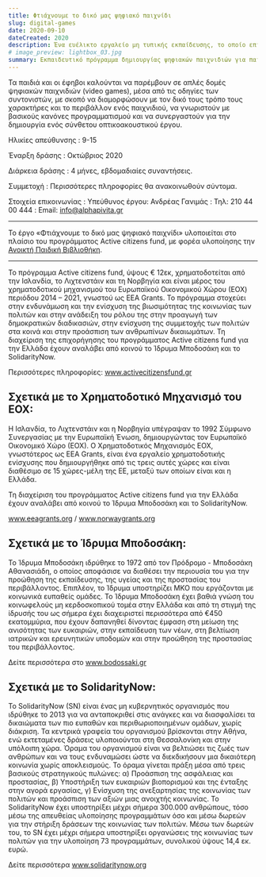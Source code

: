 ```yaml
---
title: Φτιάχνουμε το δικό μας ψηφιακό παιχνίδι
slug: digital-games
date: 2020-09-10
dateCreated: 2020
description: Ένα ευέλικτο εργαλείο μη τυπικής εκπαίδευσης, το οποίο επιτρέπει την υλοποίηση διαπολιτισμικών και διαδραστικών προγραμμάτων.
# image_preview: lightbox_03.jpg
summary: Εκπαιδευτικό πρόγραμμα δημιουργίας ψηφιακών παιχνιδιών για παιδιά και εφήβους.
---
```


Τα παιδιά και οι έφηβοι καλούνται να παρέμβουν σε απλές δομές ψηφιακών παιχνιδιών (video games), μέσα από τις οδηγίες των συντονιστών, με σκοπό να διαμορφώσουν με τον δικό τους τρόπο τους χαρακτήρες και το περιβάλλον ενός παιχνιδιού, να γνωριστούν με βασικούς κανόνες προγραμματισμού και να συνεργαστούν για την δημιουργία ενός σύνθετου οπτικοακουστικού έργου.

Ηλικίες απεύθυνσης
: 9-15

Έναρξη δράσης
: Οκτώβριος 2020
 
Διάρκεια δράσης
: 4 μήνες, εβδομαδιαίες συναντήσεις.

Συμμετοχή
: Περισσότερες πληροφορίες θα ανακοινωθούν σύντομα.

Στοιχεία επικοινωνίας
: Υπεύθυνος έργου: Ανδρέας Γανιμάς
: Τηλ: 210 44 00 444
: Email: info@alphapivita.gr

<!-- {{< gallery >}}
    {{< figure src="./lightbox_02.jpg" >}}
    {{< figure src="./lightbox_04.jpg" >}}
    {{< figure src="./lightbox_03.jpg" >}}
    {{< figure src="./lightbox_01.jpg" >}}
{{< /gallery >}} -->

* * *

Το έργο «Φτιάχνουμε το δικό μας ψηφιακό παιχνίδι» υλοποιείται στο πλαίσιο του προγράμματος Active citizens fund, με φορέα υλοποίησης την [Ανοικτή Παιδική Βιβλιοθήκη](https://www.alphapivita.gr/).

<!-- <img src="./ACF_compo_Hor_GR.jpg" alt=""> -->

* * *

Το πρόγραμμα Active citizens fund, ύψους € 12εκ, χρηματοδοτείται από την Ισλανδία, το Λιχτενστάιν και τη Νορβηγία και είναι μέρος του χρηματοδοτικού μηχανισμού του Ευρωπαϊκού Οικονομικού Χώρου (ΕΟΧ) περιόδου 2014 – 2021, γνωστού ως EEA Grants. Το πρόγραμμα στοχεύει στην ενδυνάμωση και την ενίσχυση
της βιωσιμότητας της κοινωνίας των πολιτών και στην ανάδειξη του ρόλου της στην προαγωγή των δημοκρατικών διαδικασιών, στην ενίσχυση της συμμετοχής των πολιτών στα κοινά και στην προάσπιση των ανθρωπίνων δικαιωμάτων. Τη διαχείριση της επιχορήγησης του προγράμματος Active citizens fund για την
Ελλάδα έχουν αναλάβει από κοινού το Ίδρυμα Μποδοσάκη και το SolidarityNow.

Περισσότερες πληροφορίες: www.activecitizensfund.gr

## Σχετικά με το Χρηματοδοτικό Μηχανισμό του ΕΟΧ:

Η Ισλανδία, το Λιχτενστάιν και η Νορβηγία υπέγραψαν το 1992 Σύμφωνο Συνεργασίας με την Ευρωπαϊκή Ένωση, δημιουργώντας τον Ευρωπαϊκό Οικονομικό Χώρο (ΕΟΧ). Ο Χρηματοδοτικός Μηχανισμός ΕΟΧ, γνωστότερος ως EEA Grants, είναι ένα εργαλείο χρηματοδοτικής ενίσχυσης που δημιουργήθηκε από τις τρεις αυτές χώρες και είναι διαθέσιμο σε 15 χώρες-μέλη της ΕΕ, μεταξύ των οποίων είναι και η Ελλάδα.

Τη διαχείριση του προγράμματος Active citizens fund για την Ελλάδα έχουν αναλάβει από κοινού το Ίδρυμα Μποδοσάκη και το SolidarityNow.

www.eeagrants.org / www.norwaygrants.org

## Σχετικά με το Ίδρυμα Μποδοσάκη:
Το Ίδρυμα Μποδοσάκη ιδρύθηκε το 1972 από τον Πρόδρομο - Μποδοσάκη Αθανασιάδη, ο οποίος αποφάσισε να διαθέσει την περιουσία του για την προώθηση της εκπαίδευσης, της υγείας και της προστασίας του περιβάλλοντος. Επιπλέον, το Ίδρυμα υποστηρίζει ΜΚΟ που εργάζονται με κοινωνικά ευπαθείς ομάδες. Το Ίδρυμα Μποδοσάκη έχει βαθιά γνώση του κοινωφελούς μη κερδοσκοπικού τομέα στην Ελλάδα και από τη στιγμή της ίδρυσής του ως σήμερα έχει διαχειριστεί περισσότερα από €450 εκατομμύρια, που έχουν δαπανηθεί δίνοντας έμφαση στη μείωση της ανισότητας των ευκαιριών, στην εκπαίδευση των νέων, στη βελτίωση ιατρικών και ερευνητικών υποδομών και στην προώθηση της προστασίας του περιβάλλοντος.

Δείτε περισσότερα στο www.bodossaki.gr

## Σχετικά με το SolidarityNow:

Το SolidarityNow (SN) είναι ένας μη κυβερνητικός οργανισμός που ιδρύθηκε το 2013 για να ανταποκριθεί στις ανάγκες και να διασφαλίσει τα δικαιώματα των πιο ευπαθών και περιθωριοποιημένων ομάδων, χωρίς διάκριση. Τα κεντρικά γραφεία του οργανισμού βρίσκονται στην Αθήνα, ενώ εκτεταμένες δράσεις υλοποιούνται στη Θεσσαλονίκη και στην υπόλοιπη χώρα. Όραμα του οργανισμού είναι να βελτιώσει τις ζωές των ανθρώπων και να τους ενδυναμώσει ώστε να διεκδικήσουν μια δικαιότερη κοινωνία χωρίς αποκλεισμούς. Το όραμα γίνεται πράξη μέσα από τρεις βασικούς στρατηγικούς πυλώνες: α) Προάσπιση της ασφάλειας και προστασίας, β) Υποστήριξη των ευκαιριών βιοπορισμού και της ένταξης στην αγορά εργασίας, γ) Ενίσχυση της ανεξαρτησίας της κοινωνίας των πολιτών και προάσπιση των αξιών μιας ανοιχτής κοινωνίας. Το SolidarityNow έχει υποστηρίξει μέχρι σήμερα 300.000 ανθρώπους, τόσο μέσω της απευθείας υλοποίησης προγραμμάτων όσο και μέσω δωρεών για την στήριξη δράσεων της κοινωνίας των πολιτών. Μέσω των δωρεών του, το SN έχει μέχρι σήμερα υποστηρίξει οργανώσεις της κοινωνίας των πολιτών για την υλοποίηση 73 προγραμμάτων, συνολικού ύψους 14,4 εκ. ευρώ.

Δείτε περισσότερα www.solidaritynow.org
